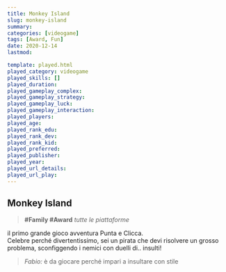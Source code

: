 ```yaml
---
title: Monkey Island
slug: monkey-island
summary: 
categories: [videogame]
tags: [Award, Fun]
date: 2020-12-14
lastmod: 

template: played.html
played_category: videogame
played_skills: []
played_duration: 
played_gameplay_complex: 
played_gameplay_strategy: 
played_gameplay_luck: 
played_gameplay_interaction: 
played_players: 
played_age: 
played_rank_edu: 
played_rank_dev: 
played_rank_kid: 
played_preferred: 
played_publisher: 
played_year: 
played_url_details: 
played_url_play: 
---
```


## Monkey Island

> **#Family #Award**
> *tutte le piattaforme*

il primo grande gioco avventura Punta e Clicca.  
Celebre perché divertentissimo, sei un pirata che devi risolvere un grosso problema, sconfiggendo i nemici con duelli di.. insulti!  


> *Fabio:*
> è da giocare perché impari a insultare con stile


